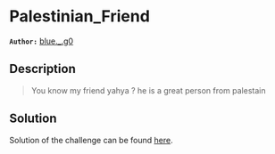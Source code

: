 # Palestinian_Friend

**`Author:`** [blue._.g0](https://github.com/blueg0)

## Description

  > You know my friend yahya ? he is a great person from palestain

## Solution

Solution of the challenge can be found [here](solution/).

